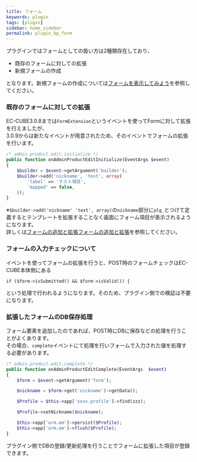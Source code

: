 ```yaml
---
title: フォーム
keywords: plugin 
tags: [plugin]
sidebar: home_sidebar
permalink: plugin_bp_form
---
```



プラグインではフォームとしての扱い方は2種類存在しており、
- 既存のフォームに対しての拡張
- 新規フォームの作成

となります。新規フォームの作成については[フォームを表示してみよう](/tutorial-4)を参照してください。

### 既存のフォームに対しての拡張

EC-CUBE3.0.8までは`FormExtension`というイベントを使ってFormに対して拡張を行えましたが、  
3.0.9からは新たなイベントが用意されたため、そのイベントでフォームの拡張を行います。

```php
/* admin.product.edit.initialize */
public function onAdminProductEditInitialize(EventArgs $event)
{
    $builder = $event->getArgument('builder');
    $builder->add('nickname', 'text', array(
        'label' => 'テスト項目',
        'mapped' => false,
    ));
}
```

※`$builder->add('nickname' 'text', array(`の`nickname`部分に`plg_`とつけて定義するとテンプレートを拡張することなく画面にフォーム項目が表示されるようになります。  
詳しくは[フォームの追加と拡張フォームの追加と拡張](/guideline/plugin-form)を参照してください。


### フォームの入力チェックについて
イベントを使ってフォームの拡張を行うと、POST時のフォームチェックはEC-CUBE本体側にある  

```
if ($form->isSubmitted() && $form->isValid()) {
```

という処理で行われるようになります。そのため、プラグイン側での検証は不要になります。


### 拡張したフォームのDB保存処理
フォーム要素を追加したのであれば、POST時にDBに保存などの処理を行うことがよくあります。  
その場合、`complete`イベントにて処理を行いフォームで入力された値を処理する必要があります。

```php
/* admin.product.edit.complete */
public function onAdminProductEditComplete(EventArgs  $event)
{
    $form = $event->getArgument('form');

    $nickname = $form->get('nickname')->getData();

    $Profile = $this->app['xxxx.profile']->find(zzz);

    $Profile->setNickname($nickname);

    $this->app['orm.em']->persist($Profile);
    $this->app['orm.em']->flush($Profile);
}
```

プラグイン側でDBの登録/更新処理を行うことでフォームに拡張した項目が登録できます。

